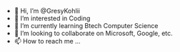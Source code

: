 - 👋 Hi, I’m @GresyKohlii
- 👀 I’m interested in Coding
- 🌱 I’m currently learning Btech Computer Science 
- 💞️ I’m looking to collaborate on Microsoft, Google, etc.
- 📫 How to reach me ...

<!---
GresyKohlii/GresyKohlii is a ✨ special ✨ repository because its `README.md` (this file) appears on your GitHub profile.
You can click the Preview link to take a look at your changes.
--->
